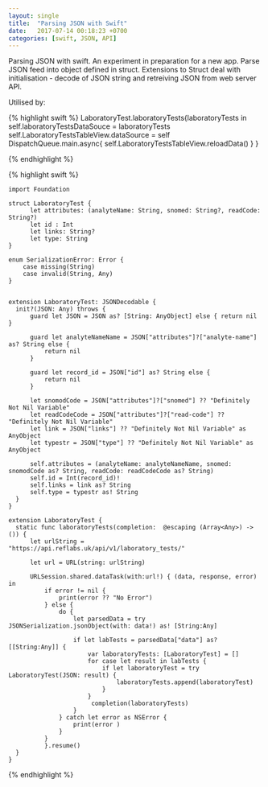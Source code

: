 ```yaml
---
layout: single
title:  "Parsing JSON with Swift"
date:   2017-07-14 00:18:23 +0700
categories: [swift, JSON, API]
---
```

Parsing JSON with swift. An experiment in preparation for a new app. Parse JSON feed into object defined in struct. Extensions to Struct deal with initialisation - decode of JSON string and retreiving JSON from web server API.

Utilised by:


{% highlight swift %}
    LaboratoryTest.laboratoryTests{laboratoryTests
      in
        self.laboratoryTestsDataSouce = laboratoryTests
        self.LaboratoryTestsTableView.dataSource = self
        DispatchQueue.main.async{
              self.LaboratoryTestsTableView.reloadData()
          }
     }


{% endhighlight %}


{% highlight swift %}
    
    import Foundation

    struct LaboratoryTest {
          let attributes: (analyteName: String, snomed: String?, readCode: String?)
          let id : Int
          let links: String?
          let type: String
    }

    enum SerializationError: Error {
        case missing(String)
        case invalid(String, Any)
    }


    extension LaboratoryTest: JSONDecodable {
      init?(JSON: Any) throws {
          guard let JSON = JSON as? [String: AnyObject] else { return nil }
        
          guard let analyteNameName = JSON["attributes"]?["analyte-name"] as? String else {
              return nil
          }
  
          guard let record_id = JSON["id"] as? String else {
              return nil
          }
        
          let snomodCode = JSON["attributes"]?["snomed"] ?? "Definitely Not Nil Variable"
          let readCodeCode = JSON["attributes"]?["read-code"] ?? "Definitely Not Nil Variable"
          let link = JSON["links"] ?? "Definitely Not Nil Variable" as AnyObject
          let typestr = JSON["type"] ?? "Definitely Not Nil Variable" as AnyObject

          self.attributes = (analyteName: analyteNameName, snomed: snomodCode as? String, readCode: readCodeCode as? String)
          self.id = Int(record_id)!
          self.links = link as? String
          self.type = typestr as! String
      }
    }

    extension LaboratoryTest {  
      static func laboratoryTests(completion:  @escaping (Array<Any>) -> ()) {
          let urlString = "https://api.reflabs.uk/api/v1/laboratory_tests/"
        
          let url = URL(string: urlString)
            
          URLSession.shared.dataTask(with:url!) { (data, response, error) in
              if error != nil {
                  print(error ?? "No Error")
              } else {
                  do {
                      let parsedData = try JSONSerialization.jsonObject(with: data!) as! [String:Any]
                      
                      if let labTests = parsedData["data"] as? [[String:Any]] {
                          var laboratoryTests: [LaboratoryTest] = []
                          for case let result in labTests {
                              if let laboratoryTest = try LaboratoryTest(JSON: result) {
                                  laboratoryTests.append(laboratoryTest)
                              }
                          }
                           completion(laboratoryTests)
                      }
                  } catch let error as NSError {
                      print(error )
                  }
              }
              }.resume()
      }
    }
{% endhighlight %}
